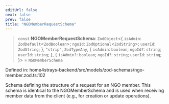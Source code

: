 ```yaml
---
editUrl: false
next: false
prev: false
title: "NGOMemberRequestSchema"
---
```


> `const` **NGOMemberRequestSchema**: `ZodObject`\<\{ `isAdmin`: `ZodDefault`\<`ZodBoolean`\>; `ngoId`: `ZodOptional`\<`ZodString`\>; `userId`: `ZodString`; \}, `"strip"`, `ZodTypeAny`, \{ `isAdmin`: `boolean`; `ngoId?`: `string`; `userId`: `string`; \}, \{ `isAdmin?`: `boolean`; `ngoId?`: `string`; `userId`: `string`; \}\> = `NGOMemberSchema`

Defined in: home4strays-backend/src/models/zod-schemas/ngo-member.zod.ts:102

Schema defining the structure of a request for an NGO member.
This schema is identical to the NGOMemberSchema and is used when receiving
member data from the client (e.g., for creation or update operations).
